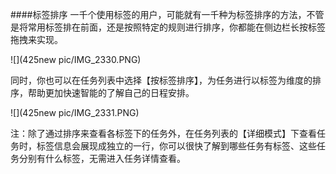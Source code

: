 ####标签排序
一千个使用标签的用户，可能就有一千种为标签排序的方法，不管是将常用标签排在前面，还是按照特定的规则进行排序，你都能在侧边栏长按标签拖拽来实现。

![](425new pic/IMG_2330.PNG)

同时，你也可以在任务列表中选择【按标签排序】，为任务进行以标签为维度的排序，帮助更加快速智能的了解自己的日程安排。

![](425new pic/IMG_2331.PNG)

注：除了通过排序来查看各标签下的任务外，在任务列表的【详细模式】下查看任务时，标签信息会展现成独立的一行，你可以很快了解到哪些任务有标签、这些任务分别有什么标签，无需进入任务详情查看。